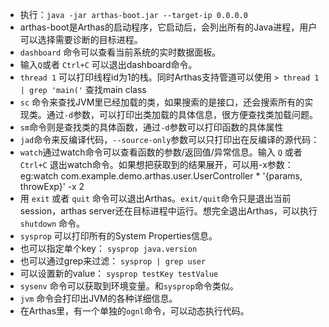 - 执行：`java -jar arthas-boot.jar --target-ip 0.0.0.0`
- arthas-boot是Arthas的启动程序，它启动后，会列出所有的Java进程，用户可以选择需要诊断的目标进程。
- `dashboard` 命令可以查看当前系统的实时数据面板。
- 输入` Q `或者 `Ctrl+C` 可以退出dashboard命令。
- `thread 1` 可以打印线程id为1的栈。同时Arthas支持管道可以使用
`> thread 1 | grep 'main('` 查找main class
- `sc` 命令来查找JVM里已经加载的类，如果搜索的是接口，还会搜索所有的实现类。通过`-d`参数，可以打印出类加载的具体信息，很方便查找类加载问题。
- `sm`命令则是查找类的具体函数，通过`-d`参数可以打印函数的具体属性
- `jad`命令来反编译代码，`--source-only`参数可以只打印出在反编译的源代码：
- `watch`通过watch命令可以查看函数的参数/返回值/异常信息。输入 `Q` 或者 `Ctrl+C` 退出watch命令。如果想把获取到的结果展开，可以用-x参数：eg:watch com.example.demo.arthas.user.UserController * '{params, throwExp}' -x 2
- 用 `exit` 或者 `quit` 命令可以退出Arthas。`exit/quit`命令只是退出当前session，arthas server还在目标进程中运行。想完全退出Arthas，可以执行 `shutdown` 命令。
- `sysprop` 可以打印所有的System Properties信息。
- 也可以指定单个key： `sysprop java.version`
- 也可以通过grep来过滤： `sysprop | grep user`
- 可以设置新的value： `sysprop testKey testValue`
- `sysenv` 命令可以获取到环境变量。和`sysprop`命令类似。
- `jvm` 命令会打印出JVM的各种详细信息。
- 在Arthas里，有一个单独的`ognl`命令，可以动态执行代码。